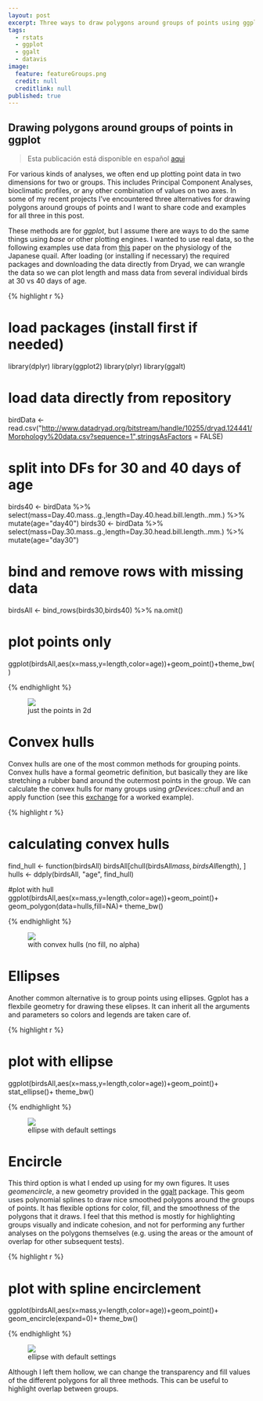 ```yaml
---
layout: post
excerpt: Three ways to draw polygons around groups of points using ggplot.
tags:
  - rstats
  - ggplot
  - ggalt
  - datavis
image:
  feature: featureGroups.png
  credit: null
  creditlink: null
published: true
---
```

## Drawing polygons around groups of points in ggplot

> Esta publicación está disponible en español [aqui](http://luisdva.github.io/Agrupando-puntos/ "rock en tu idioma")

For various kinds of analyses, we often end up plotting point data in two dimensions for two or groups. This includes Principal Component Analyses, bioclimatic profiles, or any other combination of values on two axes. In some of my recent projects I’ve encountered three alternatives for drawing polygons around groups of points and I want to share code and examples for all three in this post.  

These methods are for _ggplot_, but I assume there are ways to do the same things using _base_ or other plotting engines. I wanted to use real data, so the following examples use data from [this](http://www.journals.uchicago.edu/doi/10.1086/688383 "Ben-Ezra and Burnes 2016") paper on the physiology of the Japanese quail. After loading (or installing if necessary) the required packages and downloading the data directly from Dryad, we can wrangle the data so we can plot length and mass data from several individual birds at 30 vs 40 days of age. 

{% highlight r %}

# load packages (install first if needed)
library(dplyr)
library(ggplot2)
library(plyr)
library(ggalt)
# load data directly from repository
birdData <- read.csv("http://www.datadryad.org/bitstream/handle/10255/dryad.124441/Morphology%20data.csv?sequence=1",stringsAsFactors = FALSE)
# split into DFs for 30 and 40 days of age
birds40 <- birdData %>% select(mass=Day.40.mass..g.,length=Day.40.head.bill.length..mm.) %>% mutate(age="day40")
birds30 <- birdData %>% select(mass=Day.30.mass..g.,length=Day.30.head.bill.length..mm.) %>% mutate(age="day30")
# bind and remove rows with missing data
birdsAll <- bind_rows(birds30,birds40) %>% na.omit()
# plot points only
ggplot(birdsAll,aes(x=mass,y=length,color=age))+geom_point()+theme_bw()

{% endhighlight %}

<figure>
    <a href="/images/pointsonly.png"><img src="/images/pointsonly.png"></a>
        <figcaption>just the points in 2d</figcaption>
</figure>

# Convex hulls

Convex hulls are one of the most common methods for grouping points. Convex hulls have a formal geometric definition, but basically they are like stretching a rubber band around the outermost points in the group. We can calculate the convex hulls for many groups using _grDevices::chull_ and an apply function (see this [exchange](http://stats.stackexchange.com/questions/22805/how-to-draw-neat-polygons-around-scatterplot-regions-in-ggplot2 "stackexchange topic") for a worked example). 

{% highlight r %}

# calculating convex hulls
find_hull <- function(birdsAll) birdsAll[chull(birdsAll$mass, birdsAll$length), ]
hulls <- ddply(birdsAll, "age", find_hull)

#plot with hull
      ggplot(birdsAll,aes(x=mass,y=length,color=age))+geom_point()+
                geom_polygon(data=hulls,fill=NA)+ theme_bw()

{% endhighlight %}

<figure>
    <a href="/images/chullsimg.png"><img src="/images/chullsimg.png"></a>
        <figcaption>with convex hulls (no fill, no alpha)</figcaption>
</figure>

# Ellipses 
Another common alternative is to group points using ellipses. Ggplot has a flexbile geometry for drawing these elipses. It can inherit all the arguments and parameters so colors and legends are taken care of. 

{% highlight r %}

# plot with ellipse
  ggplot(birdsAll,aes(x=mass,y=length,color=age))+geom_point()+
          stat_ellipse()+ theme_bw()

{% endhighlight %}

<figure>
    <a href="/images/elips.png"><img src="/images/elips.png"></a>
        <figcaption>ellipse with default settings</figcaption>
</figure>

# Encircle
This third option is what I ended up using for my own figures. It uses _geomencircle_, a new geometry provided in the [ggalt](https://github.com/hrbrmstr/ggalt "ggalt on github") package. This geom uses polynomial splines to draw nice smoothed polygons around the groups of points. It has flexible options for color, fill, and the smoothness of the polygons that it draws. I feel that this method is mostly for highlighting groups visually and indicate cohesion, and not for performing any further analyses on the polygons themselves (e.g. using the areas or the amount of overlap for other subsequent tests).   

{% highlight r %}

# plot with spline encirclement
  ggplot(birdsAll,aes(x=mass,y=length,color=age))+geom_point()+
          geom_encircle(expand=0)+ theme_bw()
          
{% endhighlight %}

<figure>
    <a href="/images/encircle.png"><img src="/images/encircle.png"></a>
        <figcaption>ellipse with default settings</figcaption>
</figure>

Although I left them hollow, we can change the transparency and fill values of the different polygons for all three methods. This can be useful to highlight overlap between groups.
